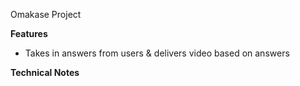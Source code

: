 Omakase Project

**Features**
- Takes in answers from users & delivers video based on answers

**Technical Notes**